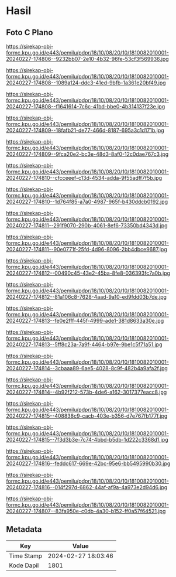 # Hasil

## Foto C Plano

https://sirekap-obj-formc.kpu.go.id/e443/pemilu/pdpr/18/10/08/20/10/1810082010001-20240227-174806--9232bb07-2e10-4b32-96fe-53cf3f569936.jpg

https://sirekap-obj-formc.kpu.go.id/e443/pemilu/pdpr/18/10/08/20/10/1810082010001-20240227-174808--1089a124-ddc3-41ed-9bfb-1a361e20bf49.jpg

https://sirekap-obj-formc.kpu.go.id/e443/pemilu/pdpr/18/10/08/20/10/1810082010001-20240227-174808--f1641614-7c6c-41bd-bbe0-4b314137f23e.jpg

https://sirekap-obj-formc.kpu.go.id/e443/pemilu/pdpr/18/10/08/20/10/1810082010001-20240227-174809--18fafb21-de77-466d-8187-695a3c1d171b.jpg

https://sirekap-obj-formc.kpu.go.id/e443/pemilu/pdpr/18/10/08/20/10/1810082010001-20240227-174809--9fca20e2-bc3e-48d3-8af0-12c0dae767c3.jpg

https://sirekap-obj-formc.kpu.go.id/e443/pemilu/pdpr/18/10/08/20/10/1810082010001-20240227-174810--cfcceeef-c13d-4534-adda-9f55adff7f5b.jpg

https://sirekap-obj-formc.kpu.go.id/e443/pemilu/pdpr/18/10/08/20/10/1810082010001-20240227-174810--1d764f85-a7a0-4987-965f-b430ddcb0192.jpg

https://sirekap-obj-formc.kpu.go.id/e443/pemilu/pdpr/18/10/08/20/10/1810082010001-20240227-174811--291f9070-290b-4061-8ef6-73350bd4343d.jpg

https://sirekap-obj-formc.kpu.go.id/e443/pemilu/pdpr/18/10/08/20/10/1810082010001-20240227-174811--90e0771f-25fd-4d96-8096-2bb4dbce9687.jpg

https://sirekap-obj-formc.kpu.go.id/e443/pemilu/pdpr/18/10/08/20/10/1810082010001-20240227-174812--00490c45-43e2-45ba-8fe8-036393fc7a0b.jpg

https://sirekap-obj-formc.kpu.go.id/e443/pemilu/pdpr/18/10/08/20/10/1810082010001-20240227-174812--81a106c8-7628-4aad-9a10-ed9fdd03b7de.jpg

https://sirekap-obj-formc.kpu.go.id/e443/pemilu/pdpr/18/10/08/20/10/1810082010001-20240227-174813--fe0e2fff-445f-4999-ade1-381d8633a30e.jpg

https://sirekap-obj-formc.kpu.go.id/e443/pemilu/pdpr/18/10/08/20/10/1810082010001-20240227-174813--5ff8c23a-7a9f-4464-b97e-9be1c5f71a51.jpg

https://sirekap-obj-formc.kpu.go.id/e443/pemilu/pdpr/18/10/08/20/10/1810082010001-20240227-174814--3cbaaa89-6ae5-4028-8c9f-482b4a9afa2f.jpg

https://sirekap-obj-formc.kpu.go.id/e443/pemilu/pdpr/18/10/08/20/10/1810082010001-20240227-174814--4b92f212-573b-4de6-a162-3017377eacc8.jpg

https://sirekap-obj-formc.kpu.go.id/e443/pemilu/pdpr/18/10/08/20/10/1810082010001-20240227-174815--408838c9-cacb-403e-b356-d7e767fb177f.jpg

https://sirekap-obj-formc.kpu.go.id/e443/pemilu/pdpr/18/10/08/20/10/1810082010001-20240227-174815--7f3d3b3e-7c74-4bbd-b5db-1d222c3368d1.jpg

https://sirekap-obj-formc.kpu.go.id/e443/pemilu/pdpr/18/10/08/20/10/1810082010001-20240227-174816--feddc617-669e-42bc-95e6-bb5495990b30.jpg

https://sirekap-obj-formc.kpu.go.id/e443/pemilu/pdpr/18/10/08/20/10/1810082010001-20240227-174816--014f297d-6862-44af-af9a-4a973e2d94d6.jpg

https://sirekap-obj-formc.kpu.go.id/e443/pemilu/pdpr/18/10/08/20/10/1810082010001-20240227-174807--83fa950e-c0db-4a30-b152-ff0a57f64521.jpg


## Metadata

| Key        | Value               |
| ---------- | ------------------- |
| Time Stamp | 2024-02-27 18:03:46 |
| Kode Dapil | 1801                |




